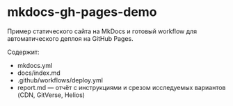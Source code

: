 # mkdocs-gh-pages-demo

Пример статического сайта на MkDocs и готовый workflow для автоматического деплоя на GitHub Pages.

Содержит:

- mkdocs.yml
- docs/index.md
- .github/workflows/deploy.yml
- report.md — отчёт с инструкциями и срезом исследуемых вариантов (CDN, GitVerse, Helios)
